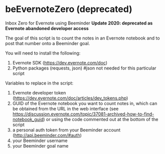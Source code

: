 # beEvernoteZero (deprecated)
Inbox Zero for Evernote using Beeminder
**Update 2020: deprecated as Evernote abandoned developer access**

The goal of this script is to count the notes in an Evernote notebook and to post that number onto a Beeminder goal. 

You will need to install the following:
1. Evernote SDK (https://dev.evernote.com/doc)
2. Python packages (requests, json) #json not needed for this particular script

Variables to replace in the script: 
1. Evernote developer token (https://dev.evernote.com/doc/articles/dev_tokens.php)
2. GUID of the Evernote notebook you want to count notes in, which can be obtained from the URL in the web interface (see https://discussion.evernote.com/topic/37081-archived-how-to-find-notebook_guid) or using the code commented out at the bottom of the script
3. a personal auth token from your Beeminder account (http://api.beeminder.com/#auth)
4. your Beeminder username
5. your Beeminder goal name
